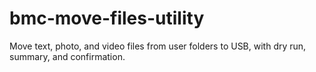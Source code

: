 # bmc-move-files-utility
Move text, photo, and video files from user folders to USB, with dry run, summary, and confirmation.
